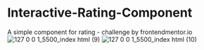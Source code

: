 # Interactive-Rating-Component
A simple component for rating - challenge by frontendmentor.io
![127 0 0 1_5500_index html (9)](https://user-images.githubusercontent.com/98593592/193254573-28c84916-61dd-46cb-8df9-dff77a1d018d.png)
![127 0 0 1_5500_index html (10)](https://user-images.githubusercontent.com/98593592/193254607-79e70215-b05a-4031-9e5d-88fa39f933d3.png)
